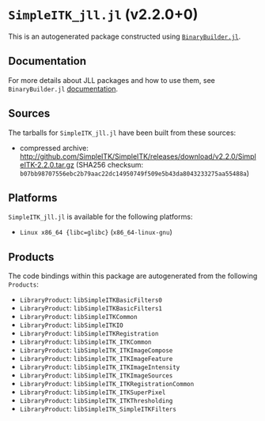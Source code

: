 # `SimpleITK_jll.jl` (v2.2.0+0)

This is an autogenerated package constructed using [`BinaryBuilder.jl`](https://github.com/JuliaPackaging/BinaryBuilder.jl).

## Documentation

For more details about JLL packages and how to use them, see `BinaryBuilder.jl` [documentation](https://docs.binarybuilder.org/stable/jll/).

## Sources

The tarballs for `SimpleITK_jll.jl` have been built from these sources:

* compressed archive: http://github.com/SimpleITK/SimpleITK/releases/download/v2.2.0/SimpleITK-2.2.0.tar.gz (SHA256 checksum: `b07bb98707556ebc2b79aac22dc14950749f509e5b43da8043233275aa55488a`)

## Platforms

`SimpleITK_jll.jl` is available for the following platforms:

* `Linux x86_64 {libc=glibc}` (`x86_64-linux-gnu`)

## Products

The code bindings within this package are autogenerated from the following `Products`:

* `LibraryProduct`: `libSimpleITKBasicFilters0`
* `LibraryProduct`: `libSimpleITKBasicFilters1`
* `LibraryProduct`: `libSimpleITKCommon`
* `LibraryProduct`: `libSimpleITKIO`
* `LibraryProduct`: `libSimpleITKRegistration`
* `LibraryProduct`: `libSimpleITK_ITKCommon`
* `LibraryProduct`: `libSimpleITK_ITKImageCompose`
* `LibraryProduct`: `libSimpleITK_ITKImageFeature`
* `LibraryProduct`: `libSimpleITK_ITKImageIntensity`
* `LibraryProduct`: `libSimpleITK_ITKImageSources`
* `LibraryProduct`: `libSimpleITK_ITKRegistrationCommon`
* `LibraryProduct`: `libSimpleITK_ITKSuperPixel`
* `LibraryProduct`: `libSimpleITK_ITKThresholding`
* `LibraryProduct`: `libSimpleITK_SimpleITKFilters`
